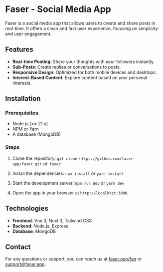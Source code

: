 # Faser - Social Media App

Faser is a social media app that allows users to create and share posts in real-time. It offers a clean and fast user experience, focusing on simplicity and user engagement.

## Features

- **Real-time Posting**: Share your thoughts with your followers instantly.
- **Sub-Posts**: Create replies or conversations to posts.
- **Responsive Design**: Optimized for both mobile devices and desktops.
- **Interest-Based Content**: Explore content based on your personal interests.

## Installation

### Prerequisites

- Node.js (>= 21.x)
- NPM or Yarn
- A database (MongoDB)

### Steps

1. Clone the repository:
   ```git clone https://github.com/faser-app/faser.git```
   ```cd faser```

2. Install the dependencies:
   ```npm install```
   or
   ```yarn install```

3. Start the development server:
   ```npm run dev```
   or
   ```yarn dev```

5. Open the app in your browser at ```http://localhost:3000```.

## Technologies

- **Frontend**: Vue 3, Nuxt 3, Tailwind CSS
- **Backend**: Node.js, Express
- **Database**: MongoDB

## Contact

For any questions or support, you can reach us at [faser.app/faq](https://faser.app/faq) or [support@faser.app](mailto:support@faser.app).
